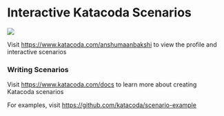 # Interactive Katacoda Scenarios

[![](http://shields.katacoda.com/katacoda/anshumaanbakshi/count.svg)](https://www.katacoda.com/anshumaanbakshi "Get your profile on Katacoda.com")

Visit https://www.katacoda.com/anshumaanbakshi to view the profile and interactive scenarios

### Writing Scenarios
Visit https://www.katacoda.com/docs to learn more about creating Katacoda scenarios

For examples, visit https://github.com/katacoda/scenario-example
